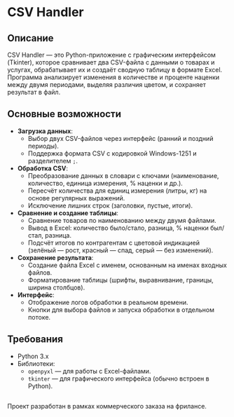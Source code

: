 # CSV Handler

## Описание
CSV Handler — это Python-приложение с графическим интерфейсом (Tkinter), которое сравнивает два CSV-файла с данными о товарах и услугах, обрабатывает их и создаёт сводную таблицу в формате Excel. Программа анализирует изменения в количестве и проценте наценки между двумя периодами, выделяя различия цветом, и сохраняет результат в файл.

## Основные возможности
- **Загрузка данных**:
  - Выбор двух CSV-файлов через интерфейс (ранний и поздний периоды).
  - Поддержка формата CSV с кодировкой Windows-1251 и разделителем `;`.
- **Обработка CSV**:
  - Преобразование данных в словари с ключами (наименование, количество, единица измерения, % наценки и др.).
  - Пересчёт количества для единиц измерения (литры, кг) на основе регулярных выражений.
  - Исключение лишних строк (заголовки, пустые, итоги).
- **Сравнение и создание таблицы**:
  - Сравнение товаров по наименованию между двумя файлами.
  - Вывод в Excel: количество было/стало, разница, % наценки был/стал, разница.
  - Подсчёт итогов по контрагентам с цветовой индикацией (зелёный — рост, красный — спад, серый — без изменений).
- **Сохранение результата**:
  - Создание файла Excel с именем, основанным на именах входных файлов.
  - Форматирование таблицы (шрифты, выравнивание, границы, ширина столбцов).
- **Интерфейс**:
  - Отображение логов обработки в реальном времени.
  - Кнопки для выбора файлов и запуска обработки в отдельном потоке.

## Требования
- Python 3.x
- Библиотеки:
  - `openpyxl` — для работы с Excel-файлами.
  - `tkinter` — для графического интерфейса (обычно встроен в Python).
## 
Проект разработан в рамках коммерческого заказа на фрилансе.
